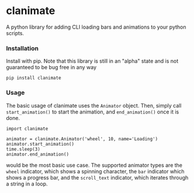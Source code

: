 # clanimate

A python library for adding CLI loading bars and animations to your python scripts.

### Installation

Install with pip. Note that this library is still in an "alpha" state and is not guaranteed to be bug free in any way

```
pip install clanimate
```

### Usage

The basic usage of clanimate uses the `Animator` object. Then, simply call `start_animation()` to start the animation, and `end_animation()` once it is done.

```
import clanimate

animator = clanimate.Animator('wheel', 10, name='Loading')
animator.start_animation()
time.sleep(3)
animator.end_animation()
```
would be the most basic use case. The supported animator types are the `wheel` indicator, which shows a spinning character, the `bar` indicator which shows a progress bar, and the `scroll_text` indicator, which iterates through a string in a loop.
